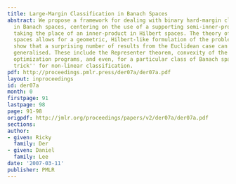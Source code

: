 ```yaml
---
title: Large-Margin Classification in Banach Spaces
abstract: We propose a framework for dealing with binary hard-margin classification
  in Banach spaces, centering on the use of a supporting semi-inner-product (s.i.p.)
  taking the place of an inner-product in Hilbert spaces. The theory of semi-inner-product
  spaces allows for a geometric, Hilbert-like formulation of the problems, and we
  show that a surprising number of results from the Euclidean case can be appropriately
  generalised. These include the Representer theorem, convexity of the associated
  optimization programs, and even, for a particular class of Banach spaces, a ``kernel
  trick'' for non-linear classification.
pdf: http://proceedings.pmlr.press/der07a/der07a.pdf
layout: inproceedings
id: der07a
month: 0
firstpage: 91
lastpage: 98
page: 91-98
origpdf: http://jmlr.org/proceedings/papers/v2/der07a/der07a.pdf
sections: 
author:
- given: Ricky
  family: Der
- given: Daniel
  family: Lee
date: '2007-03-11'
publisher: PMLR
---
```

